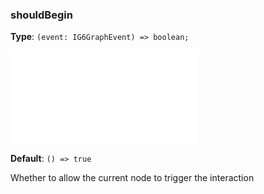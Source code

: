 ### shouldBegin

**Type**: `(event: IG6GraphEvent) => boolean;`

<embed src="./IG6GraphEvent.en.md"></embed>

**Default**: `() => true`

Whether to allow the current node to trigger the interaction
